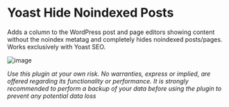# Yoast Hide Noindexed Posts

Adds a column to the WordPress post and page editors showing content without the noindex metatag and completely hides noindexed posts/pages. Works exclusively with Yoast SEO.

![image](https://github.com/user-attachments/assets/4ea4bf07-81cd-4c09-9211-b4d81c099d9a)

*Use this plugin at your own risk. No warranties, express or implied, are offered regarding its functionality or performance. It is strongly recommended to perform a backup of your data before using the plugin to prevent any potential data loss*
